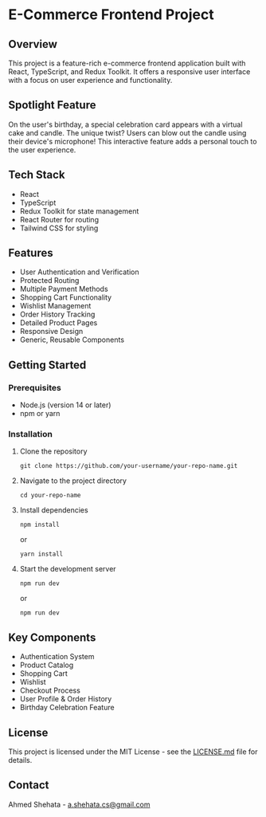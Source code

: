 # E-Commerce Frontend Project

## Overview

This project is a feature-rich e-commerce frontend application built with React, TypeScript, and Redux Toolkit. It offers a responsive user interface with a focus on user experience and functionality.

## Spotlight Feature

On the user's birthday, a special celebration card appears with a virtual cake and candle. The unique twist? Users can blow out the candle using their device's microphone! This interactive feature adds a personal touch to the user experience.

## Tech Stack

- React
- TypeScript
- Redux Toolkit for state management
- React Router for routing
- Tailwind CSS for styling

## Features

- User Authentication and Verification
- Protected Routing
- Multiple Payment Methods
- Shopping Cart Functionality
- Wishlist Management
- Order History Tracking
- Detailed Product Pages
- Responsive Design
- Generic, Reusable Components

## Getting Started

### Prerequisites

- Node.js (version 14 or later)
- npm or yarn

### Installation

1. Clone the repository
   ```
   git clone https://github.com/your-username/your-repo-name.git
   ```
2. Navigate to the project directory
   ```
   cd your-repo-name
   ```
3. Install dependencies
   ```
   npm install
   ```
   or
   ```
   yarn install
   ```
4. Start the development server
   ```
   npm run dev
   ```
   or
   ```
   npm run dev
   ```

## Key Components

- Authentication System
- Product Catalog
- Shopping Cart
- Wishlist
- Checkout Process
- User Profile & Order History
- Birthday Celebration Feature

## License

This project is licensed under the MIT License - see the [LICENSE.md](LICENSE.md) file for details.

## Contact

Ahmed Shehata - a.shehata.cs@gmail.com
